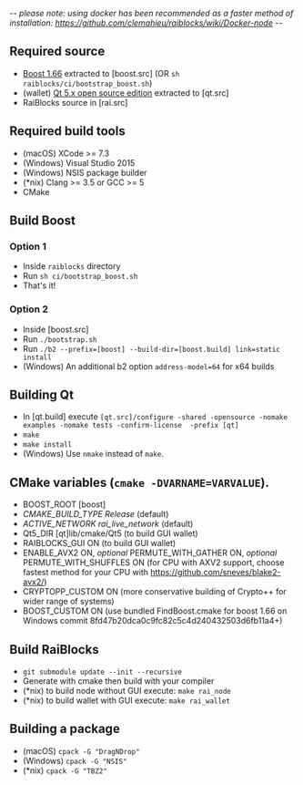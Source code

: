 _-- please note: using docker has been recommended as a faster method of installation: https://github.com/clemahieu/raiblocks/wiki/Docker-node --_
## Required source
* [Boost 1.66](http://www.boost.org/users/history/version_1_66_0.html) extracted to [boost.src] (OR `sh raiblocks/ci/bootstrap_boost.sh`)
* (wallet) [Qt 5.x open source edition](https://www1.qt.io/download-open-source/) extracted to [qt.src]
* RaiBlocks source in [rai.src]

## Required build tools
* (macOS) XCode >= 7.3
* (Windows) Visual Studio 2015
* (Windows) NSIS package builder
* (*nix) Clang >= 3.5 or GCC >= 5
* CMake

## Build Boost 
### Option 1
* Inside `raiblocks` directory
* Run `sh ci/bootstrap_boost.sh`
* That's it!
### Option 2
* Inside [boost.src]
* Run `./bootstrap.sh`
* Run `./b2 --prefix=[boost] --build-dir=[boost.build] link=static install`
* (Windows) An additional b2 option `address-model=64` for x64 builds

## Building Qt
* In [qt.build] execute `[qt.src]/configure -shared -opensource -nomake examples -nomake tests -confirm-license  -prefix [qt]`
* `make`
* `make install`
* (Windows) Use `nmake` instead of `make`. 

## CMake variables (`cmake -DVARNAME=VARVALUE`).
* BOOST_ROOT [boost]
* _CMAKE_BUILD_TYPE Release_ (default)
* _ACTIVE_NETWORK rai_live_network_ (default)
* Qt5_DIR [qt]lib/cmake/Qt5 (to build GUI wallet)
* RAIBLOCKS_GUI ON (to build GUI wallet)
* ENABLE_AVX2 ON, _optional_ PERMUTE_WITH_GATHER ON, _optional_ PERMUTE_WITH_SHUFFLES ON (for CPU with AXV2 support, choose fastest method for your CPU with https://github.com/sneves/blake2-avx2/)
* CRYPTOPP_CUSTOM ON (more conservative building of Crypto++ for wider range of systems)
* BOOST_CUSTOM ON (use bundled FindBoost.cmake for boost 1.66 on Windows commit 8fd47b20dca0c9fc82c5c4d240432503d6fb11a4+)

## Build RaiBlocks
* `git submodule update --init --recursive`
* Generate with cmake then build with your compiler
* (*nix) to build node without GUI execute: `make rai_node`
* (*nix) to build wallet with GUI execute: `make rai_wallet`

## Building a package
* (macOS) `cpack -G "DragNDrop"`
* (Windows) `cpack -G "NSIS"`
* (*nix) `cpack -G "TBZ2"`